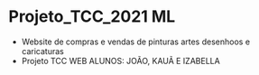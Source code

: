 # Projeto_TCC_2021 ML

- Website de compras e vendas de pinturas artes desenhoos e caricaturas
- Projeto TCC WEB ALUNOS: JOÃO, KAUÃ E IZABELLA
